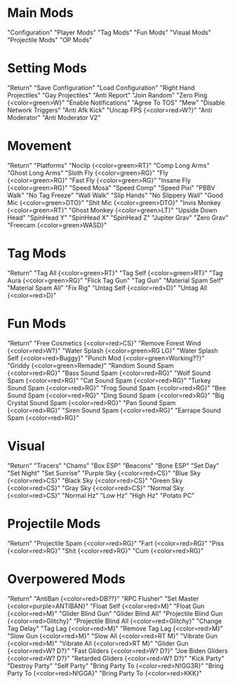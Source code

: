 # Main Mods
"Configuration"
"Player Mods"
"Tag Mods"
"Fun Mods"
"Visual Mods"
"Projectile Mods"
"OP Mods"

# Setting Mods
"Return"
"Save Configuration"
"Load Configuration"
"Right Hand Projectiles"
"Gay Projectiles"
"Anti Report"
"Join Random"
"Zero Ping {<color=green>W</color>}"
"Enable Notifications"
"Agree To TOS"
"Mew"
"Disable Network Triggers"
"Anti Afk Kick"
"Uncap FPS {<color=red>W?</color>}"
"Anti Moderator"
"Anti Moderator V2"

# Movement
"Return"
"Platforms"
"Noclip {<color=green>RT</color>}"
"Comp Long Arms"
"Ghost Long Arms"
"Sloth Fly {<color=green>RG</color>}"
"Fly {<color=green>RG</color>}"
"Fast Fly {<color=green>RG</color>}"
"Insane Fly {<color=green>RG</color>}"
"Speed Mosa"
"Speed Comp"
"Speed Pixi"
"PBBV Walk"
"No Tag Freeze"
"Wall Walk"
"Slip Hands"
"No Slippery Wall"
"Good Mic {<color=green>DTO</color>}"
"Shit Mic {<color=green>DTO</color>}"
"Invis Monkey {<color=green>RT</color>}"
"Ghost Monkey {<color=green>LT</color>}"
"Upside Down Head"
"SpinHead Y"
"SpinHead X"
"SpinHead Z"
"Jupiter Grav"
"Zero Grav"
"Freecam {<color=green>WASD</color>}"

# Tag Mods
"Return"
"Tag All {<color=green>RT</color>}"
"Tag Self {<color=green>RT</color>}"
"Tag Aura {<color=green>RG</color>}"
"Flick Tag Gun"
"Tag Gun"
"Material Spam Self"
"Material Spam All"
"Fix Rig"
"Untag Self {<color=red>D</color>}"
"Untag All {<color=red>D</color>}"

# Fun Mods
"Return"
"Free Cosmetics {<color=red>CS</color>}"
"Remove Forest Wind {<color=red>W?</color>}"
"Water Splash {<color=green>RG LG</color>}"
"Water Splash Self {<color=red>Buggy</color>}"
"Punch Mod {<color=green>Working??</color>}"
"Griddy {<color=green>Remade</color>}"
"Random Sound Spam {<color=red>RG</color>}"
"Bass Sound Spam {<color=red>RG</color>}"
"Wolf Sound Spam {<color=red>RG</color>}"
"Cat Sound Spam {<color=red>RG</color>}"
"Turkey Sound Spam {<color=red>RG</color>}"
"Frog Sound Spam {<color=red>RG</color>}"
"Bee Sound Spam {<color=red>RG</color>}"
"Ding Sound Spam {<color=red>RG</color>}"
"Big Crystal Sound Spam {<color=red>RG</color>}"
"Pan Sound Spam {<color=red>RG</color>}"
"Siren Sound Spam {<color=red>RG</color>}"
"Earrape Sound Spam {<color=red>RG</color>}"

# Visual
"Return"
"Tracers"
"Chams"
"Box ESP"
"Beacons"
"Bone ESP"
"Set Day"
"Set Night"
"Set Sunrise"
"Purple Sky {<color=red>CS</color>}"
"Blue Sky {<color=red>CS</color>}"
"Black Sky {<color=red>CS</color>}"
"Green Sky {<color=red>CS</color>}"
"Gray Sky {<color=red>CS</color>}"
"Normal Sky {<color=red>CS</color>}"
"Normal Hz"
"Low Hz"
"High Hz"
"Potato PC"

# Projectile Mods
"Return"
"Projectile Spam {<color=red>RG</color>}"
"Fart {<color=red>RG</color>}"
"Piss {<color=red>RG</color>}"
"Shit {<color=red>RG</color>}"
"Cum {<color=red>RG</color>}"

# Overpowered Mods
"Return"
"AntiBan {<color=red>DB??</color>}"
"RPC Flusher"
"Set Master {<color=purple>ANTIBAN</color>}"
"Float Self {<color=red>M</color>}"
"Float Gun {<color=red>M</color>}"
"Glider Blind Gun"
"Glider Blind All"
"Projectile Blind Gun {<color=red>Glitchy</color>}"
"Projectile Blind All {<color=red>Glitchy</color>}"
"Change Tag Delay"
"Tag Lag {<color=red>M</color>}"
"Remove Tag Lag {<color=red>M</color>}"
"Slow Gun {<color=red>M</color>}"
"Slow All {<color=red>RT M</color>}"
"Vibrate Gun {<color=red>M</color>}"
"Vibrate All {<color=red>RT M</color>}"
"Glider Gun {<color=red>W? D?</color>}"
"Fast Gliders {<color=red>W? D?</color>}"
"Joe Biden Gliders {<color=red>W? D?</color>}"
"Retarded Gliders {<color=red>W? D?</color>}"
"Kick Party"
"Destroy Party"
"Self Party"
"Bring Party To {<color=red>N!GG3R</color>}"
"Bring Party To {<color=red>N!GGA</color>}"
"Bring Party To {<color=red>KKK</color>}"
